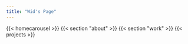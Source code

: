 ```yaml
---
title: "Wid's Page"
---
```


{{< homecarousel >}}
{{< section "about" >}}
{{< section "work" >}}
{{< projects >}}
